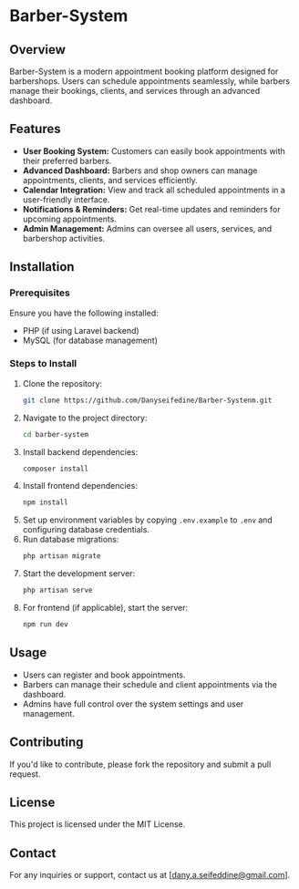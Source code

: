 # Barber-System

## Overview
Barber-System is a modern appointment booking platform designed for barbershops. Users can schedule appointments seamlessly, while barbers manage their bookings, clients, and services through an advanced dashboard.

## Features
- **User Booking System:** Customers can easily book appointments with their preferred barbers.
- **Advanced Dashboard:** Barbers and shop owners can manage appointments, clients, and services efficiently.
- **Calendar Integration:** View and track all scheduled appointments in a user-friendly interface.
- **Notifications & Reminders:** Get real-time updates and reminders for upcoming appointments.
- **Admin Management:** Admins can oversee all users, services, and barbershop activities.

## Installation
### Prerequisites
Ensure you have the following installed:
- PHP (if using Laravel backend)
- MySQL (for database management)

### Steps to Install
1. Clone the repository:
   ```bash
   git clone https://github.com/Danyseifedine/Barber-Systenm.git
   ```
2. Navigate to the project directory:
   ```bash
   cd barber-system
   ```
3. Install backend dependencies:
   ```bash
   composer install
   ```
4. Install frontend dependencies:
   ```bash
   npm install
   ```
5. Set up environment variables by copying `.env.example` to `.env` and configuring database credentials.
6. Run database migrations:
   ```bash
   php artisan migrate
   ```
7. Start the development server:
   ```bash
   php artisan serve
   ```
8. For frontend (if applicable), start the server:
   ```bash
   npm run dev
   ```

## Usage
- Users can register and book appointments.
- Barbers can manage their schedule and client appointments via the dashboard.
- Admins have full control over the system settings and user management.

## Contributing
If you'd like to contribute, please fork the repository and submit a pull request.

## License
This project is licensed under the MIT License.

## Contact
For any inquiries or support, contact us at [dany.a.seifeddine@gmail.com].

